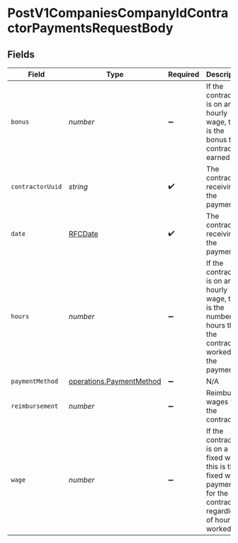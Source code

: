 # PostV1CompaniesCompanyIdContractorPaymentsRequestBody


## Fields

| Field                                                                                                               | Type                                                                                                                | Required                                                                                                            | Description                                                                                                         | Example                                                                                                             |
| ------------------------------------------------------------------------------------------------------------------- | ------------------------------------------------------------------------------------------------------------------- | ------------------------------------------------------------------------------------------------------------------- | ------------------------------------------------------------------------------------------------------------------- | ------------------------------------------------------------------------------------------------------------------- |
| `bonus`                                                                                                             | *number*                                                                                                            | :heavy_minus_sign:                                                                                                  | If the contractor is on an hourly wage, this is the bonus the contractor earned                                     | 500                                                                                                                 |
| `contractorUuid`                                                                                                    | *string*                                                                                                            | :heavy_check_mark:                                                                                                  | The contractor receiving the payment                                                                                |                                                                                                                     |
| `date`                                                                                                              | [RFCDate](../../types/rfcdate.md)                                                                                   | :heavy_check_mark:                                                                                                  | The contractor receiving the payment                                                                                | 2020-01-01                                                                                                          |
| `hours`                                                                                                             | *number*                                                                                                            | :heavy_minus_sign:                                                                                                  | If the contractor is on an hourly wage, this is the number of hours that the contractor worked for the payment      | 40                                                                                                                  |
| `paymentMethod`                                                                                                     | [operations.PaymentMethod](../../models/operations/paymentmethod.md)                                                | :heavy_minus_sign:                                                                                                  | N/A                                                                                                                 |                                                                                                                     |
| `reimbursement`                                                                                                     | *number*                                                                                                            | :heavy_minus_sign:                                                                                                  | Reimbursed wages for the contractor                                                                                 | 20                                                                                                                  |
| `wage`                                                                                                              | *number*                                                                                                            | :heavy_minus_sign:                                                                                                  | If the contractor is on a fixed wage, this is the fixed wage payment for the contractor, regardless of hours worked | 5000                                                                                                                |